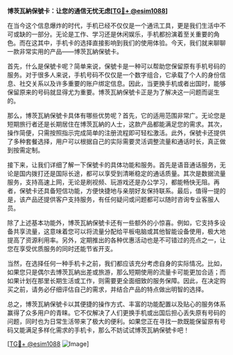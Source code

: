**博茨瓦納保號卡：让您的通信无忧无虑[[TG💪+ @esim1088](https://t.me/s/esim1088)]**

在当今这个信息爆炸的时代，手机已经不仅仅是一个通讯工具，更是我们生活中不可或缺的一部分。无论是工作、学习还是休闲娱乐，手机都扮演着至关重要的角色。而在这其中，手机卡的选择直接影响到我们的使用体验。今天，我们就来聊聊一款非常实用的产品——博茨瓦納保號卡。

首先，什么是保號卡呢？简单来说，保號卡是一种可以帮助您保留原有手机号码的服务。对于很多人来说，手机号码不仅仅是一个数字组合，它承载了个人的身份信息、社交关系以及许多重要的账户绑定信息。因此，当更换手机或者出国时，能够保留原来的号码就显得尤为重要。博茨瓦納保號卡正是为了解决这一问题而诞生的。

那么，博茨瓦納保號卡具体有哪些优势呢？首先，它的适用范围非常广。无论您是短期旅行者还是长期居住在博茨瓦納的人士，这款产品都能满足您的需求。其次，操作简便，只需按照指示完成简单的注册流程即可轻松激活。此外，保號卡还提供了多种套餐选择，用户可以根据自己的实际需要灵活调整流量和通话时长，真正做到按需定制。

接下来，让我们详细了解一下保號卡的具体功能和服务。首先是语音通话服务，无论是国内拨打还是国际长途，都可以享受到清晰稳定的通话质量。其次是数据流量服务，支持高速上网，无论是刷视频、玩游戏还是办公学习，都能畅快无阻。再者，保號卡还具备短信功能，方便快捷地与亲朋好友保持联系。最后，值得一提的是，该产品还提供客户支持服务，有任何疑问或问题都可以随时咨询专业客服人员。

除了上述基本功能外，博茨瓦納保號卡还有一些额外的小惊喜。例如，它支持多设备共享流量，这意味着您可以将流量分配给平板电脑或其他智能设备使用，极大地提高了资源利用率。另外，定期推出的各种优惠活动也是不可错过的亮点之一，让您在享受优质服务的同时还能节省开支。

当然，在选择任何一种手机卡之前，我们都应该充分考虑自身的实际情况。比如，如果您只是偶尔去博茨瓦納出差或旅游，那么短期使用的流量卡可能更加合适；而如果计划在那里长期生活或工作，则需要更全面细致的服务保障。因此，在决定购买之前，请务必仔细评估自己的需求，并结合产品的特点做出明智的选择。

总之，博茨瓦納保號卡以其便捷的操作方式、丰富的功能配置以及贴心的服务体系赢得了众多用户的青睐。它不仅解决了人们更换手机或出国后担心丢失原有号码的问题，同时也为日常生活带来了极大的便利。如果您正在寻找一款既能保留原有号码又能满足多样化需求的手机卡，那么不妨试试博茨瓦納保號卡吧！

[[TG💪+ @esim1088](https://t.me/s/esim1088) ![Image](https://i.postimg.cc/4NQfJmqS/Snipaste-2025-05-13-00-14-12.png)]